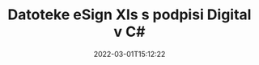 ---
############################# Static ############################
layout: "auto-gen-signature"
date: 2022-03-01T15:12:22
draft: false
operation: Sign
signaturetype: Digital
fileformat: Xls
productName: .NET
lang: sl
productCode: net
otherformats: pdf doc docx docm dot dotx odt ott xls xlsx xlsm xlsb ods ots xltx xltm pptx pptm
breadcrumb: Put Digital signature on Xls for C#

############################# Head ############################
head_title: "Dodajanje digitalnih elektronskih podpisov datoteki Xls z C#"
head_description: "Z nekaj vrsticami kode postavite digitalni podpis na datoteko Xls za .NET. Uporabite API za podpis dokumentov GroupDocs za podpis na desetine formatov datotek."

############################# Header ############################
title: "Datoteke eSign Xls s podpisi Digital v C#"
description: "Kako dodati podpis Digital z nekaj vrsticami kode .NET"
bg_image: "https://cms.admin.containerize.com/templates/aspose/App_Themes/V3/images/bg/header1.png"
bg_overlay: false
button:
    enable: true

############################# SubMenu ############################
submenu:
    enable: true

    left:
        img_alt: "GroupDocs.Signature for .NET"
        image: "https://cms.admin.containerize.com/templates/groupdocs/images/product-logos/90x90-noborder/groupdocs-signature-net.png"
        product: "GroupDocs.Signature"
        platform: ".NET"



############################# About ############################
about:
    enable: true
    title: "O API-ju za digitalne podpise GroupDocs.Signature for .NET"
    content: |
        [GroupDocs.Signature for .NET](https://products.groupdocs.com/signature/net/) je priljubljen API za oblikovanje dokumentov z digitalnimi elektronskimi podpisi z digitalnimi potrdili. API za digitalne podpise uporablja datoteke s potrdili PFX za podpis dokumenta z zasebnimi in javnimi ključi, zaščitenimi z geslom. Digitalni podpisi se lahko uporabljajo za potrjevanje poslovnih dokumentov z določeno stranjo eSign PDF, potrjevanje celotnih dokumentov Microsoft Office, kot so Words, Excel, datoteke Powerpoint in dokumenti Open Office. Stranke lahko preprosto manipulirajo s podpisi, kot jih urejajo, odstranjujejo ali prilagajajo. API omogoča iskanje in preverjanje podpisov. Poleg tega je na voljo veliko možnosti za prilagajanje podpisov.
    

############################# Steps ############################
steps:
    enable: true
    title_left: "Koraki za podpis Xls z Digital v C#"
    content_left: |
        [GroupDocs.Signature for .NET](https://products.groupdocs.com/signature/net/) omogoča hitro in enostavno podpisovanje dokumentov Xls s podpisi Digital.
        
        * Ustvarite primerek razreda podpisa, ki zagotavlja datoteko Xls, ki naj bi se podpisala kot pot ali pomnilniški tok
        * Instanciirajte razred SignOptions in nastavite vse zahtevane podatke.
        * Prikličite metodo Signature.Sign(), ki posreduje izhodno datoteko Xls ali pomnilniški tok

    title_right: " Sistemske zahteve"
    content_right: |
        GroupDocs.Signature for .NET so podprti na vseh glavnih platformah in operacijskih sistemih. Preden izvedete spodnjo kodo, se prepričajte, da imate v sistemu nameščene naslednje predpogoje.

        * Operacijski sistemi: Microsoft Windows, Linux, MacOS
        * Razvojna okolja: Microsoft Visual Studio, Xamarin, MonoDevelop
        * Frameworks: .NET Framework, .NET Standard, .NET Core, Mono
        * Pridobite najnovejši GroupDocs.Signature for .NET iz [Nuget](https://www.nuget.org/packages/groupdocs.signature)
         
    code: |
        ```csharp    
                
        // Set up input Xls file
        string filePath = "input.xls";
        // Set up output file
        string outputFilePath = "output.xls";
        // Provide digital certificate
        string certificateFilePath = "certificate.pfx";

        // Instantiate Signature for input file
        using (GroupDocs.Signature.Signature signature = new GroupDocs.Signature.Signature(filePath))
        {
                //Provide sign options
                DigitalSignOptions options = new DigitalSignOptions(certificateFilePath)
                {
                    // set certificate password
                    Password = "1234567890",
                    // set signature position
                    Left = 50,
                    Top = 200,
                };

                // sign Xls document
                SignResult result = signature.Sign(outputFilePath, options);
        }

        ```

############################# Demos ############################
demos:
    enable: true
    title: "Podpisovanje dokumentov Xls z Digital Live Demo"
    content: |
       Takoj zdaj podpišite datoteko Xls z različnimi podpisi, tako da obiščete spletno mesto [GroupDocs.Signature App](https://products.groupdocs.app/signature/family). Brezplačna spletna predstavitev čaka na vas.          

############################# More Formats ############################
more_formats:
    enable: true
    title: "Drugi podprti podpisi Digital za C#"
    content: |
        "Xls lahko podpišete tudi z drugimi vrstami podpisov. Oglejte si spodnji seznam."
    format: 
       
       
back_to_top:
    enable: true
---